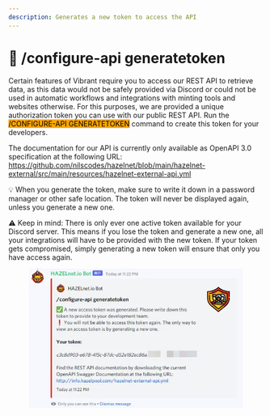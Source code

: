 ```yaml
---
description: Generates a new token to access the API
---
```


# 🚪 /configure-api generatetoken

Certain features of Vibrant require you to access our REST API to retrieve data, as this data would not be safely provided via Discord or could not be used in automatic workflows and integrations with minting tools and websites otherwise. For this purposes, we are provided a unique authorization token you can use with our public REST API. Run the <mark style="background-color:orange;">/CONFIGURE-API GENERATETOKEN</mark> command to create this token for your developers.

The documentation for our API is currently only available as OpenAPI 3.0 specification at the following URL: [https://github.com/nilscodes/hazelnet/blob/main/hazelnet-external/src/main/resources/hazelnet-external-api.yml ](https://github.com/nilscodes/hazelnet/blob/main/hazelnet-external/src/main/resources/hazelnet-external-api.yml)

💡 When you generate the token, make sure to write it down in a password manager or other safe location. The token will never be displayed again, unless you generate a new one.

⚠ Keep in mind: There is only ever one active token available for your Discord server. This means if you lose the token and generate a new one, all your integrations will have to be provided with the new token. If your token gets compromised, simply generating a new token will ensure that only you have access again.

<figure><img src="../../../.gitbook/assets/image (149).png" alt=""><figcaption></figcaption></figure>
